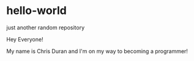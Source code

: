 # hello-world
just another random repository


Hey Everyone!

My name is Chris Duran and I'm on my way to becoming a programmer! 
